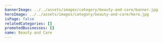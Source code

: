 ```yaml
---
bannerImage: ../../assets/images/category/beauty-and-care/banner.jpg
heroImage: ../../assets/images/category/beauty-and-care/hero.jpg
isPage: false
relatedCategories: []
promotedBusinesses: []
name: Beauty and Care
---
```

